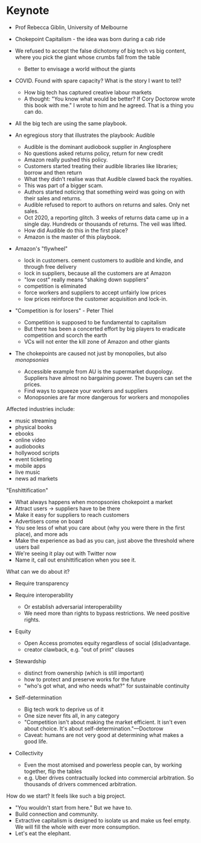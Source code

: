 # Keynote

- Prof Rebecca Giblin, University of Melbourne


- Chokepoint Capitalism - the idea was born during a cab ride

- We refused to accept the false dichotomy of big tech vs big
  content, where you pick the giant whose crumbs fall from the table

  - Better to envisage a world without the giants

- COVID.  Found with spare capacity?  What is the story I want to
  tell?
  - How big tech has captured creative labour markets
  - A thought: "You know what would be better? If Cory Doctorow
    wrote this book with me."  I wrote to him and he agreed.  That
    is a thing you can do.

- All the big tech are using the same playbook.

- An egregious story that illustrates the playbook: Audible
  - Audible is the dominant audiobook supplier in Anglosphere
  - No questions asked returns policy, return for new credit
  - Amazon really pushed this policy.
  - Customers started treating their audible libraries like
    libraries; borrow and then return
  - What they didn't realise was that Audible clawed back the
    royalties.
  - This was part of a bigger scam.
  - Authors started noticing that something weird was going on with
    their sales and returns.
  - Audible refused to report to authors on returns and sales.  Only
    net sales.
  - Oct 2020, a reporting glitch.  3 weeks of returns data came up
    in a single day.  Hundreds or thousands of returns.  The veil
    was lifted.
  - How did Audible do this in the first place?
  - Amazon is the master of this playbook.

- Amazon's "flywheel"
  - lock in customers.  cement customers to audible and kindle, and
    through free delivery
  - lock in suppliers, because all the customers are at Amazon
  - "low cost" really means "shaking down suppliers"
  - competition is eliminated
  - force workers and suppliers to accept unfairly low prices
  - low prices reinforce the customer acquisition and lock-in.

- "Competition is for losers" - Peter Thiel
  - Competition is supposed to be fundamental to capitalism
  - But there has been a concerted effort by big players to eradicate 
    competition and scorch the earth
  - VCs will not enter the kill zone of Amazon and other giants

- The chokepoints are caused not just by monopolies, but also
  *monopsonies*
  - Accessible example from AU is the supermarket duopology.
    Suppliers have almost no bargaining power.  The buyers can set
    the prices.
  - Find ways to squeeze your workers and suppliers
  - Monopsonies are far more dangerous for workers and monopolies

Affected industries include:

- music streaming
- physical books
- ebooks
- online video
- audiobooks
- hollywood scripts
- event ticketing
- mobile apps
- live music
- news ad markets

"Enshittification"

- What always happens when monopsonies chokepoint a market
- Attract users → suppliers have to be there
- Make it easy for suppliers to reach customers
- Advertisers come on board
- You see less of what you care about (why you were there in the
  first place), and more ads
- Make the experience as bad as you can, just above the threshold
  where users bail
- We're seeing it play out with Twitter now
- Name it, call out enshittification when you see it.

What can we do about it?

- Require transparency

- Require interoperability
  - Or establish adversarial interoperability
  - We need more than rights to bypass restrictions.  We need
    positive rights.

- Equity
  - Open Access promotes equity regardless of social (dis)advantage.
  - creator clawback, e.g. "out of print" clauses

- Stewardship
  - distinct from ownership (which is still important)
  - how to protect and preserve works for the future
  - "who's got what, and who needs what?" for sustainable continuity

- Self-determination
  - Big tech work to deprive us of it
  - One size never fits all, in any category
  - "Competition isn't about making the market efficient.  It isn't
    even about choice.  It's about self-determination."—Doctorow
  - Caveat: humans are not very good at determining what makes a
    good life.

- Collectivity
  - Even the most atomised and powerless people can, by working
    together, flip the tables
  - e.g. Uber drives contractually locked into commercial
    arbitration.  So thousands of drivers commenced arbitration.

How do we start?  It feels like such a big project.

- "You wouldn't start from here."  But we have to.
- Build connection and community.
- Extractive capitalism is designed to isolate us and make us feel
  empty.  We will fill the whole with ever more consumption.
- Let's eat the elephant.
